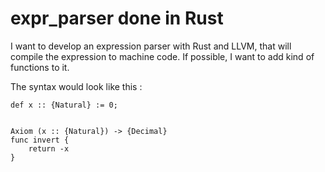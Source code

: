 # expr_parser done in Rust

I want to develop an expression parser with Rust and LLVM, that will compile the expression to machine code. If possible, I want to add kind of functions to it.

The syntax would look like this :

```
def x :: {Natural} := 0;


Axiom (x :: {Natural}) -> {Decimal}
func invert {
	return -x
}
```
